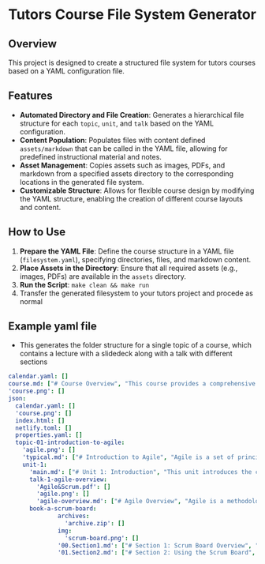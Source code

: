 # Tutors Course File System Generator

## Overview
This project is designed to create a structured file system for tutors courses based on a YAML configuration file. 

## Features
- **Automated Directory and File Creation**: Generates a hierarchical file structure for each `topic`, `unit`, and `talk` based on the YAML configuration.
- **Content Population**: Populates files with content defined `assets/markdown` that can be called in the YAML file, allowing for predefined instructional material and notes.
- **Asset Management**: Copies assets such as images, PDFs, and markdown from a specified assets directory to the corresponding locations in the generated file system.
- **Customizable Structure**: Allows for flexible course design by modifying the YAML structure, enabling the creation of different course layouts and content.



## How to Use
1. **Prepare the YAML File**: Define the course structure in a YAML file (`filesystem.yaml`), specifying directories, files, and markdown content.
2. **Place Assets in the Directory**: Ensure that all required assets (e.g., images, PDFs) are available in the `assets` directory.
3. **Run the Script**: `make clean && make run`
4. Transfer the generated filesystem to your tutors project and procede as normal

## Example yaml file
- This generates the folder structure for a single topic of a course, which contains a lecture with a slidedeck along with a talk with different sections

```yaml
calendar.yaml: []
course.md: ["# Course Overview", "This course provides a comprehensive understanding of Agile methodologies."]
'course.png': []
json:
  calendar.yaml: []
  'course.png': []
  index.html: []
  netlify.toml: []
  properties.yaml: []
  topic-01-introduction-to-agile:
    'agile.png': []
    'typical.md': ["# Introduction to Agile", "Agile is a set of principles that encourage adaptive planning."]
    unit-1:
      'main.md': ["# Unit 1: Introduction", "This unit introduces the core concepts of Agile and its benefits."]
      talk-1-agile-overview:
        'Agile&Scrum.pdf': []
        'agile.png': []
        'agile-overview.md': ["# Agile Overview", "Agile is a methodology that encourages iterative development."]
      book-a-scrum-board:
              archives:
                'archive.zip': []
              img:
                'scrum-board.png': []
              '00.Section1.md': ["# Section 1: Scrum Board Overview", "A Scrum board is a visual representation of the team's work progress."]
              '01.Section2.md': ["# Section 2: Using the Scrum Board", "This section explains how to use a Scrum board effectively for managing tasks and tracking progress."]

```
